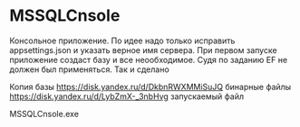 # MSSQLCnsole

Консольное приложение.
По идее надо только исправить appsettings.json и указать верное имя сервера.
При первом запуске приложение создаст базу и все неообходимое.
Судя по заданию EF не должен был применяться. Так и сделано

Копия базы
https://disk.yandex.ru/d/DkbnRWXMMiSuJQ
бинарные файлы
https://disk.yandex.ru/d/LybZmX-_3nbHvg
запускаемый файл


MSSQLCnsole.exe
